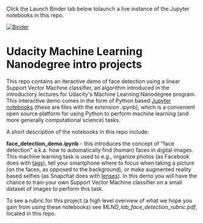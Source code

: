 Click the Launch Binder tab below tolaunch a live instance of the Jupyter notebooks in this repo.

[![Binder](http://mybinder.org/badge.svg)](http://mybinder.org:/repo/jermwatt/udacity_mlnd_lab_face_detection)

# Udacity Machine Learning Nanodegree intro projects

This repo contains an iteractive demo of face detection using a linear Support Vector Machine classifier, an algorithm introduced in the introductory lectures for Udacity's Machine Learning Nanodegree program. This interactive demo comes in the form of Python based [Jupyter notebooks](http://jupyter.org/)  (these are files with the extension .ipynb), which is a convenient open source platform for using Python to perform machine learning (and more generally computational science) tasks.

A short description of the notebooks in this repo include:

**face_detection_demo.ipynb** - this introduces the concept of  "face detection" a.k.a. how to automatically find (human) faces in digital images.  This machine learning task is used to e.g., organize photos (as Facebook does with [tags](https://www.facebook.com/help/124970597582337)), tell your smartphone where to focus when taking a picture (on the faces, as opposed to the background), or make augmented reality based selfies (as Snapchat does with [lenses](https://support.snapchat.com/en-US/a/lenses1)).  In this demo you will have the chance to train your own Support Vector Machine classifier on a small dataset of images to perform this task.

To see a rubric for this project (a high level overview of what we hope you gain from using these notebooks) see *MLND_lab_face_detection_rubric.pdf*, located in this repo.
